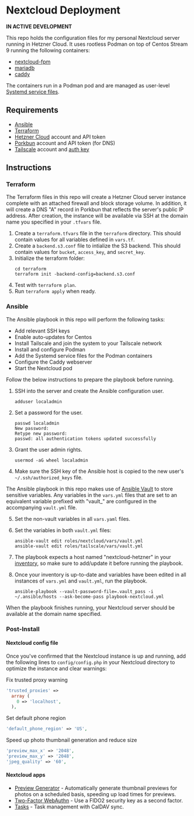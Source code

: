 # Nextcloud Deployment

**IN ACTIVE DEVELOPMENT**

This repo holds the configuration files for my personal Nextcloud server running in Hetzner Cloud. It uses rootless Podman on top of Centos Stream 9 running the following containers:
- [nextcloud-fpm](https://hub.docker.com/_/nextcloud)
- [mariadb](https://hub.docker.com/_/mariadb)
- [caddy](https://hub.docker.com/_/caddy)

The containers run in a Podman pod and are managed as user-level [Systemd service files](https://docs.podman.io/en/latest/markdown/podman-generate-systemd.1.html).

## Requirements

- [Ansible](https://docs.ansible.com)
- [Terraform](https://www.terraform.io)
- [Hetzner Cloud](https://www.hetzner.cloud) account and API token
- [Porkbun](https://porkbun.com) account and API token (for DNS)
- [Tailscale](https://tailscale.com/) account and [auth key](https://tailscale.com/kb/1085/auth-keys/)

## Instructions

### Terraform

The Terraform files in this repo will create a Hetzner Cloud server instance complete with an attached firewall and block storage volume. In addition, it will create a DNS "A" record in Porkbun that reflects the server's public IP address. After creation, the instance will be available via SSH at the domain name you specified in your `.tfvars` file.

1. Create a `terraform.tfvars` file in the `terraform` directory. This should contain values for all variables defined in `vars.tf`.
2. Create a `backend.s3.conf` file to intialize the S3 backend. This should contain values for `bucket`, `access_key`, and `secret_key`.
3. Initialize the terraform folder:  
    ``` shell
    cd terraform
    terraform init -backend-config=backend.s3.conf
4. Test with `terraform plan`.
5. Run `terraform apply` when ready.

### Ansible

The Ansible playbook in this repo will perform the following tasks:
- Add relevant SSH keys
- Enable auto-updates for Centos
- Install Tailscale and join the system to your Tailscale network
- Install and configure Podman
- Add the Systemd service files for the Podman containers
- Configure the Caddy webserver
- Start the Nextcloud pod

Follow the below instructions to prepare the playbook before running.

1. SSH into the server and create the Ansible configuration user.
    ``` shell
    adduser localadmin
    ```

2. Set a password for the user.
    ``` shell
    passwd localadmin
    New password:
    Retype new password:
    passwd: all authentication tokens updated successfully
    ```

3. Grant the user admin rights.
    ``` shell
    usermod -aG wheel localadmin
    ```

4. Make sure the SSH key of the Ansible host is copied to the new user's `~/.ssh/authorized_keys` file.

The Ansible playbook in this repo makes use of [Ansible Vault](https://docs.ansible.com/ansible/latest/vault_guide/index.html) to store sensitive variables. Any variables in the `vars.yml` files that are set to an equivalent variable prefixed with "vault_" are configured in the accompanying `vault.yml` file.

5. Set the non-vault variables in all `vars.yaml` files.

6. Set the  variables in both `vault.yml` files:
    ``` shell
    ansible-vault edit roles/nextcloud/vars/vault.yml
    ansible-vault edit roles/tailscale/vars/vault.yml
    ```

7. The playbook expects a host named "nextcloud-hetzner" in your [inventory](https://docs.ansible.com/ansible/latest/inventory_guide/intro_inventory.html), so make sure to add/update it before running the playbook.

8. Once your inventory is up-to-date and variables have been edited in all instances of `vars.yml` and `vault.yml`, run the playbook.
    ``` shell
    ansible-playbook --vault-password-file=.vault_pass -i ~/.ansible/hosts --ask-become-pass playbook-nextcloud.yml
    ```

When the playbook finishes running, your Nextcloud server should be available at the domain name specified.

### Post-Install

#### **Nextcloud config file**
Once you've confirmed that the Nextcloud instance is up and running, add the following lines to `config/config.php` in your Nextcloud directory to optimize the instance and clear warnings:

Fix trusted proxy warning
``` php
'trusted_proxies' =>
  array (
    0 => 'localhost',
  ),
```

Set default phone region
``` php
'default_phone_region' => 'US',
```

Speed up photo thumbnail generation and reduce size
``` php
'preview_max_x' => '2048',
'preview_max_y' => '2048',
'jpeg_quality' => '60',
```

#### **Nextcloud apps**
- [Preview Generator](https://apps.nextcloud.com/apps/previewgenerator) - Automatically generate thumbnail previews for photos on a scheduled basis, speeding up load times for previews.
- [Two-Factor WebAuthn](https://apps.nextcloud.com/apps/twofactor_webauthn) - Use a FIDO2 security key as a second factor.
- [Tasks](https://apps.nextcloud.com/apps/tasks) - Task management with CalDAV sync.
